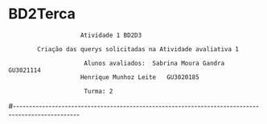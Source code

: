 # BD2Terca

						Atividade 1 BD2D3

			Criação das querys solicitadas na Atividade avaliativa 1

                         Alunos avaliados:  Sabrina Moura Gandra    GU3021114
					    Henrique Munhoz Leite   GU3020185
						 
						 Turma: 2

#--------------------------------------------------------------------------------------------------
